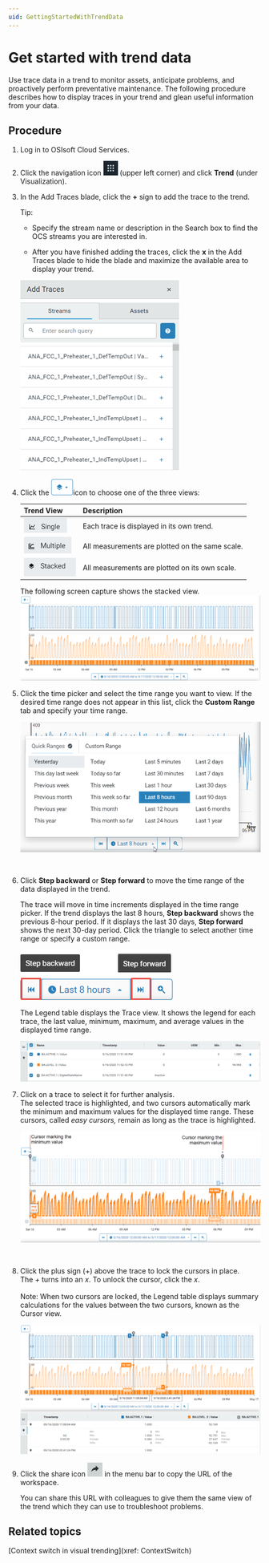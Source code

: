 ```yaml
---
uid: GettingStartedWithTrendData
---
```


Get started with trend data
=================================================

Use trace data in a trend to monitor assets, anticipate problems, and proactively perform preventative maintenance. The following procedure describes how to display traces in your trend and glean useful information from your data.

Procedure
---------

1. Log in to OSIsoft Cloud Services.

2. Click the navigation icon ![](images/icon_navigation_bigger.png) (upper left corner) and click **Trend** (under Visualization). 
   
3. In the Add Traces blade, click the **+** sign to add the trace to the trend. 

   Tip: 

   - Specify the stream name or description in the Search box to find the OCS streams you are interested in.

   - After you have finished adding the traces, click the **x** in the Add Traces blade to hide the blade and maximize the available area to display your trend.

    ![Search blade](images/Search_blade_75.png)
   
4. Click the ![Trend views icon](images/trend-views-icon.png)icon to choose one of the three views:

   | Trend View                               | Description                                     |
   | ---------------------------------------- | ----------------------------------------------- |
   | ![Single mode](images/Single_mode.png)   | Each trace is displayed in its own trend.       |
   | ![](images/Multiple_mode.png)            | All measurements are plotted on the same scale. |
   | ![Stacked mode](images/Stacked_mode.png) | All measurements are plotted on its own scale.  |
   
    The following screen capture shows the stacked view.
    ![Trend dislaying traces in stacked view](images/Traces_stacked_view.png)
   
5. Click the time picker and select the time range you want to view. If the desired time range does not appear in this list, click the **Custom Range** tab and specify your time range.<br>

    ![Time picker](images/Time-picker.png)
<br>

6. Click **Step backward** or **Step forward** to move the time range of the data displayed in the trend.

   The trace will move in time increments displayed in the time range picker. If the trend displays the last 8 hours, **Step backward** shows the previous 8-hour period. If it displays the last 30 days, **Step forward** shows the next 30-day period. Click the triangle to select another time range or specify a custom range.

   ![Step back and step forward](images/Step_back_forward.png)

   The Legend table displays the Trace view. It shows the legend for each trace, the last value, minimum, maximum, and average values in the displayed time range.

    ![Legend Table](images/Legend_Table.png)

7. Click on a trace to select it for further analysis.<br>The selected trace is highlighted, and two cursors automatically mark the minimum and maximum values for the displayed time range. These cursors, called *easy cursors,* remain as long as the trace is highlighted.<br>

    ![Maximum and minimum cursors](images/Max_min_cursors.png)
<br>

8. Click the plus sign (+) above the trace to lock the cursors in place.<br>
    The *+* turns into an *x*.  To unlock the cursor, click the *x*.
         <br>
         <br>
    Note: When two cursors are locked, the Legend table displays summary calculations for the values between the two cursors, known as the Cursor view.

    ![Cursor_view](images/Cursor_view.png)

9. Click the share icon ![share trend session icon](images/share-icon.png) in the menu bar to copy the URL of the workspace.  <br>

    You can share this URL with colleagues to give them the same view of the trend which they can use to troubleshoot problems.

## Related topics

[Context switch in visual trending](xref: ContextSwitch)

